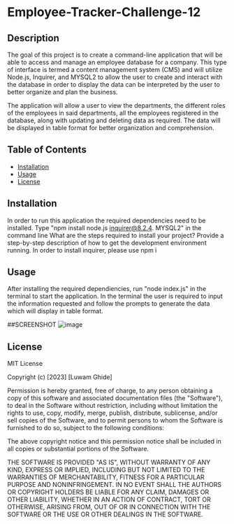 # Employee-Tracker-Challenge-12
## Description
The goal of this project is to create a command-line application that will be able to access and manage an employee database for a company. This type of interface is
termed a content management system (CMS) and will utilize Node.js, Inquirer, and MYSQL2 to allow the user to create and interact with the database in order to display
the data can be interpreted by the user to better organize and plan the business.

The application will allow a user to view the departments, the different roles of the employees in said departments, all the employees registered in the database, 
along with updating and deleting data as required. The data will be displayed in table format for better organization and comprehension. 


## Table of Contents 

- [Installation](#installation)
- [Usage](#usage)
- [License](#license)

## Installation
In order to run this application the required dependencies need to be installed. Type "npm install node.js inquirer@8.2.4. MYSQL2" in the command line
What are the steps required to install your project? Provide a step-by-step description of how to get the development environment running.
In order to install inquirer, please use npm i 

## Usage
After installing the required dependiencies, run "node index.js" in the terminal to start the application. In the terminal the user is required to
input the information requested and follow the prompts to generate the data which will display in table format.

##SCREENSHOT ![image](https://user-images.githubusercontent.com/111549689/218290927-c1dd0f01-c72e-474b-81bd-9cc9ea96d555.png)


## License

MIT License

Copyright (c) [2023] [Luwam Ghide]

Permission is hereby granted, free of charge, to any person obtaining a copy
of this software and associated documentation files (the "Software"), to deal
in the Software without restriction, including without limitation the rights
to use, copy, modify, merge, publish, distribute, sublicense, and/or sell
copies of the Software, and to permit persons to whom the Software is
furnished to do so, subject to the following conditions:

The above copyright notice and this permission notice shall be included in all
copies or substantial portions of the Software.

THE SOFTWARE IS PROVIDED "AS IS", WITHOUT WARRANTY OF ANY KIND, EXPRESS OR
IMPLIED, INCLUDING BUT NOT LIMITED TO THE WARRANTIES OF MERCHANTABILITY,
FITNESS FOR A PARTICULAR PURPOSE AND NONINFRINGEMENT. IN NO EVENT SHALL THE
AUTHORS OR COPYRIGHT HOLDERS BE LIABLE FOR ANY CLAIM, DAMAGES OR OTHER
LIABILITY, WHETHER IN AN ACTION OF CONTRACT, TORT OR OTHERWISE, ARISING FROM,
OUT OF OR IN CONNECTION WITH THE SOFTWARE OR THE USE OR OTHER DEALINGS IN THE
SOFTWARE.






